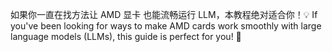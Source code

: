 如果你一直在找方法让 AMD 显卡 也能流畅运行 LLM，本教程绝对适合你！💡
If you've been looking for ways to make AMD cards work smoothly with large language models (LLMs), this guide is perfect for you! 🚀
